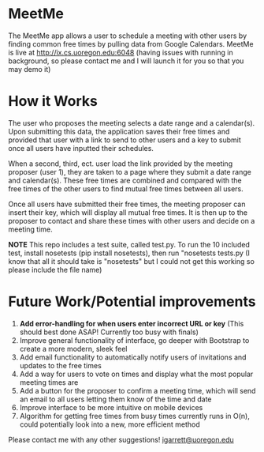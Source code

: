 # MeetMe

The MeetMe app allows a user to schedule a meeting with other users by finding common free times by pulling data from Google Calendars.
MeetMe is live at http://ix.cs.uoregon.edu:6048 (having issues with running in background, so please contact me and I will launch it for you so that you may demo it)

# How it Works

The user who proposes the meeting selects a date range and a calendar(s). Upon submitting this data, the application saves their
free times and provided that user with a link to send to other users and a key to submit once all users have inputted their schedules.

When a second, third, ect. user load the link provided by the meeting proposer (user 1), they are taken to a page where they submit
a date range and calendar(s). These free times are combined and compared with the free times of the other users to find mutual
free times between all users.

Once all users have submitted their free times, the meeting proposer can insert their key, which will display all mutual free times.
It is then up to the proposer to contact and share these times with other users and decide on a meeting time. 

<b>NOTE</b> This repo includes a test suite, called test.py. To run the 10 included test, install nosetests (pip install nosetests), then run "nosetests tests.py (I know that all it should take is "nosetests" but I could not get this working so please include the file name)

# Future Work/Potential improvements
1. <b>Add error-handling for when users enter incorrect URL or key</b> (This should best done ASAP! Currently too busy with finals)
2. Improve general functionality of interface, go deeper with Bootstrap to create a more modern, sleek feel
2. Add email functionality to automatically notify users of invitations and updates to the free times
3. Add a way for users to vote on times and display what the most popular meeting times are
4. Add a button for the proposer to confirm a meeting time, which will send an email to all users letting them know of the time and date
5. Improve interface to be more intuitive on mobile devices
6. Algorithm for getting free times from busy times currently runs in O(n), could potentially look into a new, more efficient method

Please contact me with any other suggestions! igarrett@uoregon.edu

